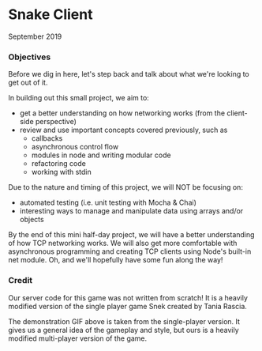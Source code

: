 # Snake Client
September 2019

### Objectives
Before we dig in here, let's step back and talk about what we're looking to get out of it.

In building out this small project, we aim to:

- get a better understanding on how networking works (from the client-side perspective)
- review and use important concepts covered previously, such as
  - callbacks
  - asynchronous control flow
  - modules in node and writing modular code
  - refactoring code
  - working with stdin

Due to the nature and timing of this project, we will NOT be focusing on:

- automated testing (i.e. unit testing with Mocha & Chai)
- interesting ways to manage and manipulate data using arrays and/or objects

By the end of this mini half-day project, we will have a better understanding of how TCP networking works. We will also get more comfortable with asynchronous programming and creating TCP clients using Node's built-in net module. Oh, and we'll hopefully have some fun along the way!

### Credit
Our server code for this game was not written from scratch! It is a heavily modified version of the single player game Snek created by Tania Rascia.

The demonstration GIF above is taken from the single-player version. It gives us a general idea of the gameplay and style, but ours is a heavily modified multi-player version of the game.
